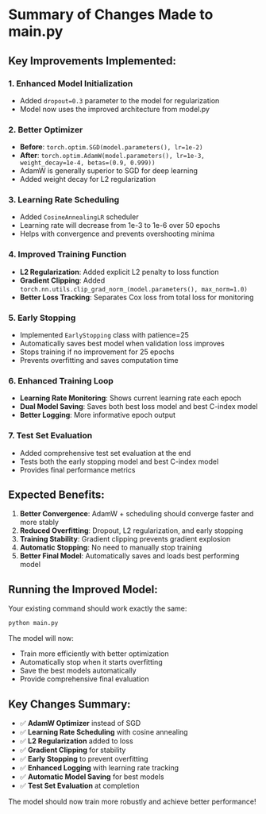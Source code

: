 # Summary of Changes Made to main.py

## Key Improvements Implemented:

### 1. **Enhanced Model Initialization**
- Added `dropout=0.3` parameter to the model for regularization
- Model now uses the improved architecture from model.py

### 2. **Better Optimizer**
- **Before**: `torch.optim.SGD(model.parameters(), lr=1e-2)`
- **After**: `torch.optim.AdamW(model.parameters(), lr=1e-3, weight_decay=1e-4, betas=(0.9, 0.999))`
- AdamW is generally superior to SGD for deep learning
- Added weight decay for L2 regularization

### 3. **Learning Rate Scheduling**
- Added `CosineAnnealingLR` scheduler
- Learning rate will decrease from 1e-3 to 1e-6 over 50 epochs
- Helps with convergence and prevents overshooting minima

### 4. **Improved Training Function**
- **L2 Regularization**: Added explicit L2 penalty to loss function
- **Gradient Clipping**: Added `torch.nn.utils.clip_grad_norm_(model.parameters(), max_norm=1.0)`
- **Better Loss Tracking**: Separates Cox loss from total loss for monitoring

### 5. **Early Stopping**
- Implemented `EarlyStopping` class with patience=25
- Automatically saves best model when validation loss improves
- Stops training if no improvement for 25 epochs
- Prevents overfitting and saves computation time

### 6. **Enhanced Training Loop**
- **Learning Rate Monitoring**: Shows current learning rate each epoch
- **Dual Model Saving**: Saves both best loss model and best C-index model
- **Better Logging**: More informative epoch output

### 7. **Test Set Evaluation**
- Added comprehensive test set evaluation at the end
- Tests both the early stopping model and best C-index model
- Provides final performance metrics

## Expected Benefits:

1. **Better Convergence**: AdamW + scheduling should converge faster and more stably
2. **Reduced Overfitting**: Dropout, L2 regularization, and early stopping
3. **Training Stability**: Gradient clipping prevents gradient explosion
4. **Automatic Stopping**: No need to manually stop training
5. **Better Final Model**: Automatically saves and loads best performing model

## Running the Improved Model:

Your existing command should work exactly the same:
```bash
python main.py
```

The model will now:
- Train more efficiently with better optimization
- Automatically stop when it starts overfitting
- Save the best models automatically
- Provide comprehensive final evaluation

## Key Changes Summary:
- ✅ **AdamW Optimizer** instead of SGD
- ✅ **Learning Rate Scheduling** with cosine annealing
- ✅ **L2 Regularization** added to loss
- ✅ **Gradient Clipping** for stability
- ✅ **Early Stopping** to prevent overfitting
- ✅ **Enhanced Logging** with learning rate tracking
- ✅ **Automatic Model Saving** for best models
- ✅ **Test Set Evaluation** at completion

The model should now train more robustly and achieve better performance!
